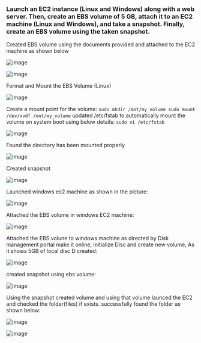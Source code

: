 ### Launch an EC2 instance (Linux and Windows) along with a web server. Then, create an EBS volume of 5 GB, attach it to an EC2 machine (Linux and Windows), and take a snapshot. Finally, create an EBS volume using the taken snapshot.

Created EBS volume using the documents provided and attached to the EC2 machine as shown below

![image](https://github.com/Surya-hu/AWS_tasks/assets/119995742/3f5b8d74-7e72-4c01-b266-1f7c23ffca6b)


![image](https://github.com/Surya-hu/AWS_tasks/assets/119995742/78437840-4258-4b77-99ee-087f226adb5d)

Format and Mount the EBS Volume (Linux)

![image](https://github.com/Surya-hu/AWS_tasks/assets/119995742/bf5fb9fe-6272-4bc5-b40e-7fbaf811f2f1)

Create a mount point for the volume:
`sudo mkdir /mnt/my_volume
sudo mount /dev/xvdf /mnt/my_volume`
updated /etc/fstab to automatically mount the volume on system boot using below details:
`sudo vi /etc/fstab`

![image](https://github.com/Surya-hu/AWS_tasks/assets/119995742/254ebb26-990d-4b80-85bc-3e62e6d56449)

Found the directory has been mounted properly

![image](https://github.com/Surya-hu/AWS_tasks/assets/119995742/17fe5081-4725-4453-ab47-abfba1157207)

Created snapshot

![image](https://github.com/Surya-hu/AWS_tasks/assets/119995742/ee28c66c-70c0-4c16-ba9b-51005ac60abb)

Launched windows ec2 machine as shown in the picture:

![image](https://github.com/Surya-hu/AWS_tasks/assets/119995742/cfeb02f7-29cd-4a22-8d06-5c0ab66c7315)

Attached the EBS volume in windows EC2 machine:

![image](https://github.com/Surya-hu/AWS_tasks/assets/119995742/86a7ed16-c785-4a0f-80bf-63af06161c85)

Attached the EBS volune to windows machine as directed by Disk management portal make it online, Initialize Disc and create new volume, As it shows 5GB of local disc D created:

![image](https://github.com/Surya-hu/AWS_tasks/assets/119995742/7db7b804-aa1a-4389-b4b2-1bf64e4a34b1)

created snapshot using ebs volume:

![image](https://github.com/Surya-hu/AWS_tasks/assets/119995742/982dcb34-7e08-4910-b78c-540a5dd8d4cb)

Using the snapshot created volume and using that volume launced the EC2 and checked the folder(files) if exists. successfully found the folder as shown below:

![image](https://github.com/Surya-hu/AWS_tasks/assets/119995742/810c27dc-e19c-4ab1-8f21-a2a24bd1ccde)


![image](https://github.com/Surya-hu/AWS_tasks/assets/119995742/a553ed26-7094-445d-8773-dd3509088284)
